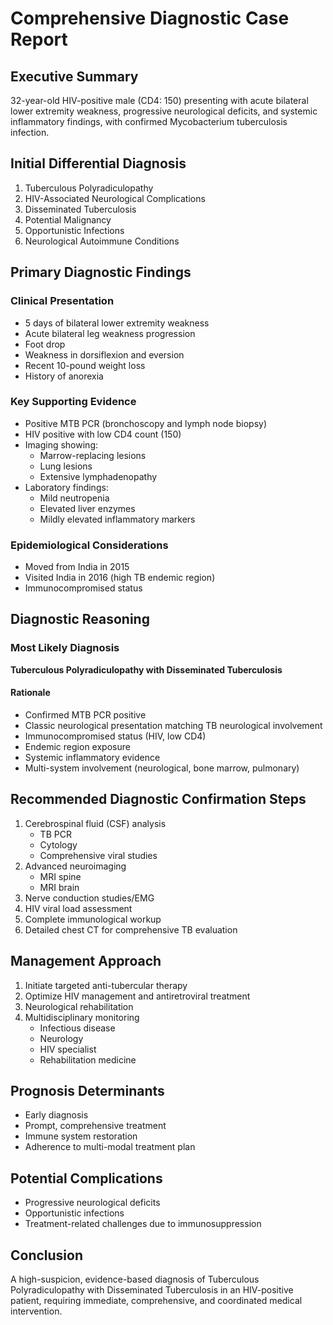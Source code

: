 # Comprehensive Diagnostic Case Report

## Executive Summary
32-year-old HIV-positive male (CD4: 150) presenting with acute bilateral lower extremity weakness, progressive neurological deficits, and systemic inflammatory findings, with confirmed Mycobacterium tuberculosis infection.

## Initial Differential Diagnosis
1. Tuberculous Polyradiculopathy
2. HIV-Associated Neurological Complications
3. Disseminated Tuberculosis
4. Potential Malignancy
5. Opportunistic Infections
6. Neurological Autoimmune Conditions

## Primary Diagnostic Findings
### Clinical Presentation
- 5 days of bilateral lower extremity weakness
- Acute bilateral leg weakness progression
- Foot drop
- Weakness in dorsiflexion and eversion
- Recent 10-pound weight loss
- History of anorexia

### Key Supporting Evidence
- Positive MTB PCR (bronchoscopy and lymph node biopsy)
- HIV positive with low CD4 count (150)
- Imaging showing:
  * Marrow-replacing lesions
  * Lung lesions
  * Extensive lymphadenopathy
- Laboratory findings:
  * Mild neutropenia
  * Elevated liver enzymes
  * Mildly elevated inflammatory markers

### Epidemiological Considerations
- Moved from India in 2015
- Visited India in 2016 (high TB endemic region)
- Immunocompromised status

## Diagnostic Reasoning
### Most Likely Diagnosis
**Tuberculous Polyradiculopathy with Disseminated Tuberculosis**

#### Rationale
- Confirmed MTB PCR positive
- Classic neurological presentation matching TB neurological involvement
- Immunocompromised status (HIV, low CD4)
- Endemic region exposure
- Systemic inflammatory evidence
- Multi-system involvement (neurological, bone marrow, pulmonary)

## Recommended Diagnostic Confirmation Steps
1. Cerebrospinal fluid (CSF) analysis
   - TB PCR
   - Cytology
   - Comprehensive viral studies
2. Advanced neuroimaging
   - MRI spine
   - MRI brain
3. Nerve conduction studies/EMG
4. HIV viral load assessment
5. Complete immunological workup
6. Detailed chest CT for comprehensive TB evaluation

## Management Approach
1. Initiate targeted anti-tubercular therapy
2. Optimize HIV management and antiretroviral treatment
3. Neurological rehabilitation
4. Multidisciplinary monitoring
   - Infectious disease
   - Neurology
   - HIV specialist
   - Rehabilitation medicine

## Prognosis Determinants
- Early diagnosis
- Prompt, comprehensive treatment
- Immune system restoration
- Adherence to multi-modal treatment plan

## Potential Complications
- Progressive neurological deficits
- Opportunistic infections
- Treatment-related challenges due to immunosuppression

## Conclusion
A high-suspicion, evidence-based diagnosis of Tuberculous Polyradiculopathy with Disseminated Tuberculosis in an HIV-positive patient, requiring immediate, comprehensive, and coordinated medical intervention.